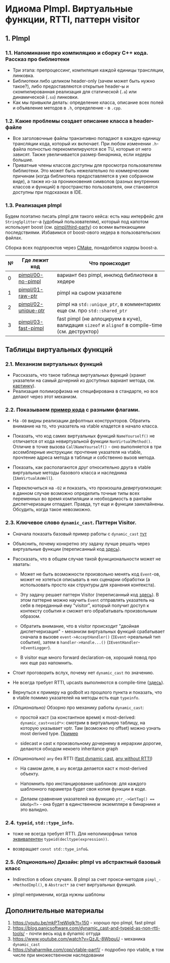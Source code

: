 # Идиома PImpl. Виртуальные функции, RTTI, паттерн visitor

## 1. PImpl

### 1.1. Напоминание про компиляцию и сборку C++ кода. Рассказ про библиотеки

* Три этапа: препроцессинг, компиляция каждой единицы трансляции, линковка.
* Библиотеки либо целиком header-only (зачем может быть нужно такое?), либо предоставляются открытые header-ы и скомпилированная реализация для статической (`.a`) или динамической (`.so`) линковки.
* Как мы привыкли делать: определение класса, описание всех полей и объявление методов в `.h`, определение - в `.cpp`.

### 1.2. Какие проблемы создает описание класса в header-файле

* Все заголовочные файлы транзитивно попадают в каждую единицу трансляции кода, который их включает. При любом изменении `.h`-файла полностью перекомпилируются все TU, которые от него зависят. Также увеличивается размер бинарника, если хедеры большие.
* Приватные члены классов доступны для просмотра пользователям библиотеки. Это может быть нежелательно по коммерческим причинам (когда библиотека предоставляется в уже собранном виде), а также из-за проникновения символов (разных внутренних классов и функций) в пространство пользователя, они становятся доступны при подсказках в IDE.

### 1.3. Реализация pImpl

Будем поэтапно писать pImpl для такого кейса: есть наш интерфейс для `StringSplitter`-а (удобный пользователям), который
под капотом использует boost (см. [pimpl/third-party](pimpl/third-party)) со всеми вытекающими последствиями. Избавимся
от boost-ового хедера в пользовательских файлах.

Сборка всех подпроектов через [CMake](pimpl/CMakeLists.txt), понадобятся хэдеры boost-а.

| №  | Где лежит код                              | Что происходит                                                                                      |
|----|--------------------------------------------|-----------------------------------------------------------------------------------------------------|
| 0  | [pimpl/00-no-pimpl](pimpl/00-no-pimpl)     | вариант без pimpl, инклюд библиотеки в хедере                                                       |
| 1  | [pimpl/01-raw-ptr](pimpl/01-raw-ptr)       | pimpl на сыром указателе                                                                            |
| 2  | [pimpl/02-unique-ptr](pimpl/02-unique-ptr) | pimpl на `std::unique_ptr`, в комментариях еще см. про `std::shared_ptr`                            |
| 3  | [pimpl/03-fast-pimpl](pimpl/03-fast-pimpl) | fast pimpl (не аллоцируем в куче), валидация `sizeof` и `alignof` в compile-time (см. деструктор)   |

## Таблицы виртуальных функций

### 2.1. Механизм виртуальных функций

* Рассказать, что такое таблица виртуальных функций (хранит указатели на самый дочерний из доступных вариант метода, см. [картинку](images/vtable.png)).
* Реализация полиморфизма не специфирована в стандарте, но все делают через этот механизм.

### 2.2. Показываем [пример кода](https://godbolt.org/z/95WfsEz51) с разными флагами.

* На `-O0` видны реализации дефолтных конструкторов. Обратить внимание на то, что указатель на vtable кладется в начало класса.

* Показать, что код самих виртуальных функций `NameYourself()` не отличается от кода невиртуальной функции `NonVirtualMethod()`. Отличие в точке вызова `CallNameYourself()` - оно выполняется в три ассемблерные инструкции: прочтение указателя на vtable, прочтение адреса метода в таблице и собственно вызов метода.

* Показать, как располагаются друг относительно друга в vtable виртуальные методы базового класса и наследника (`IAmVirtualAsWell`).

* Переключиться на `-O2` и показать, что произошла _девиртуализация_: в данном случае возможно определить точные типы всех переменных во время компиляции и необходимость в рантайм диспетчеризации отпадает. Правда, тут еще и функции заинлайнены. Обсудить, когда такое невозможно.
  
### 2.3. Ключевое слово `dynamic_cast`. Паттерн Visitor.

* Сначала показать базовый пример работы с `dynamic_cast` [тут](01-event-dispatcher-dynamic-cast.cpp)

* Объяснить, почему конкретно эту задачу лучше решать через виртуальные функции (переписанный код [здесь](02-event-dispatcher-virtual-functions.cpp)).

* Рассказать, что в общем случае такой функциональности может не хватать:

  - Может не быть возможности произвольно менять код `Event`-ов, может не хотеться описывать в них сценарии обработки (а использовать просто как структуры для хранения контекста).

  - Эту задачу решает паттерн Visitor (переписанный код [здесь](03-event-dispatcher-visitor.cpp)). В этом паттерне можно научить `Event` отправлять указатель на себя в переданный ему "visitor", который получит доступ к контексту события и сможет его обрабатывать произвольным образом.
  
  - Обратить внимание, что в visitor происходит "двойная диспетчеризация" - механизм виртуальных функций срабатывает сначала в вызове `event->AcceptHandler()` (`IEvent`->реальный тип события), затем в `handler->Handle...()` (`IEventHandler`->`EventLogger`).
  
  - В visitor еще много forward declaration-ов, хороший повод про них еще раз напомнить.
  
* Стоит проговорить вслух, почему нет `dynamic_cast` по значению.

* Не всегда требует RTTI, upcasts выполняются в compile-time ([здесь](04-dynamic-cast.cpp)).

* Вернуться к примеру на godbolt из прошлого пункта и показать, что в vtable помимо указателей на методы есть еще `typeinfo`.
  
* _(Опционально)_ Обзорно про механику работы `dynamic_cast`:
  
  - простой каст (за константное время) к most-derived: `dynamic_cast<void*>`: смотрим в виртуальную таблицу, на которую указывает vptr. Там (возможно по offset) можно узнать most derived type. [Пример](05-dynamic-cast-voidptr.cpp)
    
  - sidecast и cast к произвольному дочернему в иерархии дорогие, делаются обходом некоего inheritance graph

* _(Опционально)_ `any` без RTTI ([fast dynamic cast](05-fast-dynamic-cast.cpp), [any without RTTI](06-any-no-rtti.cpp))

  - На самом деле, в `any` всегда делается каст к most-derived объекту.
  
  - Напомнить про инстанцирование шаблонов: для каждого шаблонного параметра будет своя копия функции в коде.
  
  - Делаем сравнение указателей на функцию `ptr_->GetTag() == &NoOp<T>` - она будет в единственном экземпляре в бинарнике и это валидно.

### 2.4. `typeid`, `std::type_info`.

* тоже не всегда требует RTTI. Для неполиморфных типов [эквивалентен](07-typeid-no-rtti.cpp) `typeid(decltype(expression))`.

* возвращает `const std::type_info&`.

### 2.5. _(Опционально)_ Дизайн: pImpl vs абстрактный базовый класс

* Indirection в обоих случаях. В pImpl за счет прокси-методов `pimpl_->MethodImpl()`, в `Abstract*` за счет виртуальных функций.

* pImpl неприменим, когда нужны шаблоны

## Дополнительные материалы

1) https://youtu.be/mkPTreWiglk?t=150 - хорошо про pImpl, fast pImpl
2) https://blog.panicsoftware.com/dynamic_cast-and-typeid-as-non-rtti-tools/ - почти весь код в dynamic оттуда
3) https://www.youtube.com/watch?v=QzJL-8WbpuU - механика `dynamic_cast`
4) https://shaharmike.com/cpp/vtable-part1/ - подробно про vtable, в том числе при множественном наследовании

